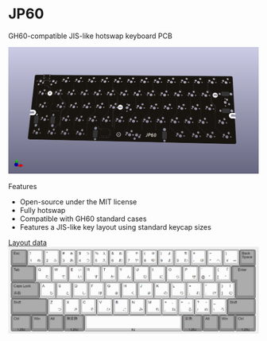 # JP60  
GH60-compatible JIS-like hotswap keyboard PCB

![Render](https://github.com/ai03-2725/JP60/blob/main/Render/Front.png)  

Features  
- Open-source under the MIT license  
- Fully hotswap  
- Compatible with GH60 standard cases  
- Features a JIS-like key layout using standard keycap sizes  

[Layout data](http://www.keyboard-layout-editor.com/#/gists/8acf5e6dbc672aa6a96d8ddba1245e7f)  
![Layout Image](https://github.com/ai03-2725/JP60/blob/main/Assets/Layout.png)  